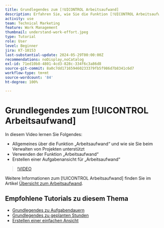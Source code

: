 ```yaml
---
title: Grundlegendes zum [!UICONTROL Arbeitsaufwand]
description: Erfahren Sie, wie Sie die Funktion [!UICONTROL Arbeitsaufwand] verwenden können, um eine schnelle Schätzung der geplanten Stunden in Ihrem Projektzeitplan zu erhalten.
activity: use
team: Technical Marketing
feature: Work Management
thumbnail: understand-work-effort.jpeg
type: Tutorial
role: User
level: Beginner
jira: KT-10153
last-substantial-update: 2024-05-29T00:00:00Z
recommendations: noDisplay,noCatalog
exl-id: 71ed10b8-4801-4cd3-828c-334f6c3a86d8
source-git-commit: 8a0c7dd171659460233379fb5f986d7b8341c6d7
workflow-type: tm+mt
source-wordcount: '84'
ht-degree: 100%

---
```


# Grundlegendes zum [!UICONTROL Arbeitsaufwand]

In diesem Video lernen Sie Folgendes:

* Allgemeines über die Funktion „Arbeitsaufwand“ und wie sie Sie beim Verwalten von Projekten unterstützt
* Verwenden der Funktion „Arbeitsaufwand“
* Erstellen einer Aufgabenansicht für „Arbeitsaufwand“

>[!VIDEO](https://video.tv.adobe.com/v/3429446/?quality=12&learn=on)

Weitere Informationen zum [!UICONTROL Arbeitsaufwand] finden Sie im Artikel [Übersicht zum Arbeitsaufwand](https://experienceleague.adobe.com/docs/workfront/using/manage-work/tasks/task-information/work-effort.html?lang=de).

## Empfohlene Tutorials zu diesem Thema

* [Grundlegendes zu Aufgabendauern](/help/manage-work/tasks/understand-task-durations.md)
* [Grundlegendes zu geplanten Stunden](/help/manage-work/tasks/understand-planned-hours.md)
* [Erstellen einer einfachen Ansicht](/help/reporting/basic-reporting/create-a-basic-view.md)
